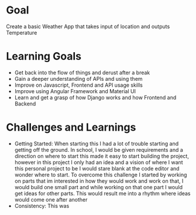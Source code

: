 # Goal
Create a basic Weather App that takes input of location and outputs Temperature

# Learning Goals
- Get back into the flow of things and derust after a break
- Gain a deeper understanding of APIs and using them 
- Improve on Javascript, Frontend and API usage skills
- Improve using Angular Framework and Material UI
- Learn and get a grasp of how Django works and how Frontend and Backend

# Challenges and Learnings
- Getting Started: When starting this I had a lot of trouble starting and getting off the ground. In school, I would be given requirements and a direction on where to start this made it easy to start building the project, however in this project I only had an idea and a vision of where I want this personal project to be I would stare blank at the code editor and wonder where to start. To overcome this challenge I started by working on parts that im interested in how they would work and work on that, I would build one small part and while working on that one part I would get ideas for other parts. This would result me into a rhythm where ideas would come one after another
- Consistency: This was 

